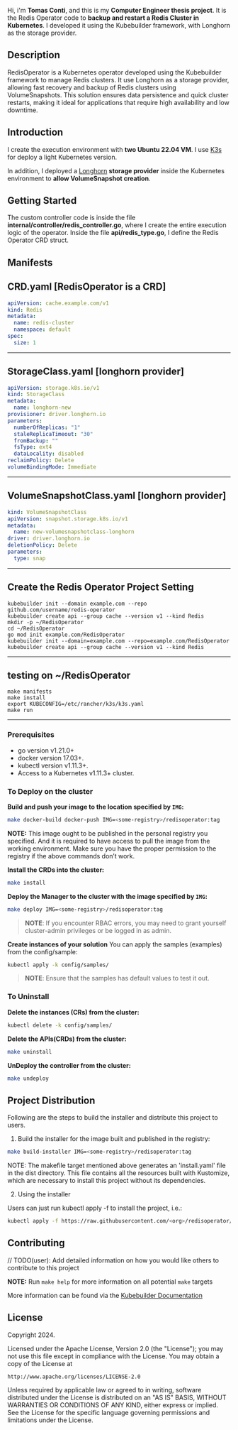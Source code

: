 Hi, i'm **Tomas Conti**, and this is my **Computer Engineer thesis project**.
It is the Redis Operator code to **backup and restart a Redis Cluster in Kubernetes**. 
I developed it using the Kubebuilder framework, with Longhorn as the storage provider.
## Description
RedisOperator is a Kubernetes operator developed using the Kubebuilder framework to manage Redis clusters. It use Longhorn as a storage provider, allowing fast recovery and backup of Redis clusters using VolumeSnapshots. This solution ensures data persistence and quick cluster restarts, making it ideal for applications that require high availability and low downtime.
## Introduction
I create the execution environment with **two Ubuntu 22.04 VM**. I use [K3s](https://docs.k3s.io/quick-start) for deploy a light Kubernetes version. 

In addition, I deployed a [Longhorn](https://docs.vultr.com/how-to-install-longhorn-on-kubernetes) **storage provider** inside the Kubernetes environment to **allow VolumeSnapshot creation**.
## Getting Started
The custom controller code is inside the file **internal/controller/redis_controller.go**, where I create the entire execution logic of the operator. Inside the file **api/redis_type.go**, I define the Redis Operator CRD struct.
## Manifests
## CRD.yaml [RedisOperator is a CRD]
```yaml
apiVersion: cache.example.com/v1
kind: Redis
metadata:
  name: redis-cluster
  namespace: default
spec:
  size: 1
````
---------------------------------------------------------------------
## StorageClass.yaml [longhorn provider]
```yaml
apiVersion: storage.k8s.io/v1
kind: StorageClass
metadata:
  name: longhorn-new
provisioner: driver.longhorn.io
parameters:
  numberOfReplicas: "1"
  staleReplicaTimeout: "30"
  fromBackup: ""
  fsType: ext4
  dataLocality: disabled
reclaimPolicy: Delete
volumeBindingMode: Immediate
````
---------------------------------------------------------------------
## VolumeSnapshotClass.yaml [longhorn provider]
```yaml
kind: VolumeSnapshotClass
apiVersion: snapshot.storage.k8s.io/v1
metadata:
  name: new-volumesnapshotclass-longhorn
driver: driver.longhorn.io
deletionPolicy: Delete
parameters:
  type: snap
````
--------------------------------------------------------------------
## Create the Redis Operator Project Setting 
```
kubebuilder init --domain example.com --repo github.com/username/redis-operator
kubebuilder create api --group cache --version v1 --kind Redis
mkdir -p ~/RedisOperator
cd ~/RedisOperator
go mod init example.com/RedisOperator
kubebuilder init --domain=example.com --repo=example.com/RedisOperator
kubebuilder create api --group cache --version v1 --kind Redis
```
--------------------------------------------------------------------
## testing on ~/RedisOperator
```
make manifests
make install
export KUBECONFIG=/etc/rancher/k3s/k3s.yaml
make run
```
---------------------------------------------------------------------------
### Prerequisites
- go version v1.21.0+
- docker version 17.03+.
- kubectl version v1.11.3+.
- Access to a Kubernetes v1.11.3+ cluster.

### To Deploy on the cluster
**Build and push your image to the location specified by `IMG`:**

```sh
make docker-build docker-push IMG=<some-registry>/redisoperator:tag
```

**NOTE:** This image ought to be published in the personal registry you specified.
And it is required to have access to pull the image from the working environment.
Make sure you have the proper permission to the registry if the above commands don’t work.

**Install the CRDs into the cluster:**

```sh
make install
```

**Deploy the Manager to the cluster with the image specified by `IMG`:**

```sh
make deploy IMG=<some-registry>/redisoperator:tag
```

> **NOTE**: If you encounter RBAC errors, you may need to grant yourself cluster-admin
privileges or be logged in as admin.

**Create instances of your solution**
You can apply the samples (examples) from the config/sample:

```sh
kubectl apply -k config/samples/
```

>**NOTE**: Ensure that the samples has default values to test it out.

### To Uninstall
**Delete the instances (CRs) from the cluster:**

```sh
kubectl delete -k config/samples/
```

**Delete the APIs(CRDs) from the cluster:**

```sh
make uninstall
```

**UnDeploy the controller from the cluster:**

```sh
make undeploy
```

## Project Distribution

Following are the steps to build the installer and distribute this project to users.

1. Build the installer for the image built and published in the registry:

```sh
make build-installer IMG=<some-registry>/redisoperator:tag
```

NOTE: The makefile target mentioned above generates an 'install.yaml'
file in the dist directory. This file contains all the resources built
with Kustomize, which are necessary to install this project without
its dependencies.

2. Using the installer

Users can just run kubectl apply -f <URL for YAML BUNDLE> to install the project, i.e.:

```sh
kubectl apply -f https://raw.githubusercontent.com/<org>/redisoperator/<tag or branch>/dist/install.yaml
```

## Contributing
// TODO(user): Add detailed information on how you would like others to contribute to this project

**NOTE:** Run `make help` for more information on all potential `make` targets

More information can be found via the [Kubebuilder Documentation](https://book.kubebuilder.io/introduction.html)

## License

Copyright 2024.

Licensed under the Apache License, Version 2.0 (the "License");
you may not use this file except in compliance with the License.
You may obtain a copy of the License at

    http://www.apache.org/licenses/LICENSE-2.0

Unless required by applicable law or agreed to in writing, software
distributed under the License is distributed on an "AS IS" BASIS,
WITHOUT WARRANTIES OR CONDITIONS OF ANY KIND, either express or implied.
See the License for the specific language governing permissions and
limitations under the License.
